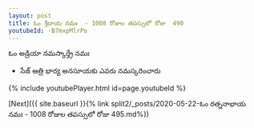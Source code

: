 ```yaml
---
layout: post
title: ఓం శ్రీదాయ నమః  - 1008 రోజుల తపస్సులో రోజు  490
youtubeId: -B7mxpMlrPo
---
```

 
 
 ఓం అడ్రియా నమస్కార్త్రే నమః  
 
 -  సేజ్ ఆత్రి భార్య అనసూయకు ఎవరు నమస్కరించారు 
 
  
 
  
 
 
 
 
 
 


{% include youtubePlayer.html id=page.youtubeId %}
 
[Next]({{ site.baseurl }}{% link  split2/_posts/2020-05-22-ఓం రత్ననాభాయ నమః  - 1008 రోజుల తపస్సులో రోజు  495.md%})
 
